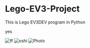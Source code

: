 # Lego-EV3-Project
This is Lego EV3DEV program in Python

yes

![ff](https://user-images.githubusercontent.com/91763642/236695756-88405c65-3366-4750-8d65-c5cdc823b5b9.jpg)
![oshi](https://user-images.githubusercontent.com/91763642/236695763-6e2619c2-ecd3-4bfc-ad34-cd134397f1ae.jpg)
![Photo](https://user-images.githubusercontent.com/91763642/236695764-06158fa9-fada-4451-ad2f-c9855c8577eb.png)
